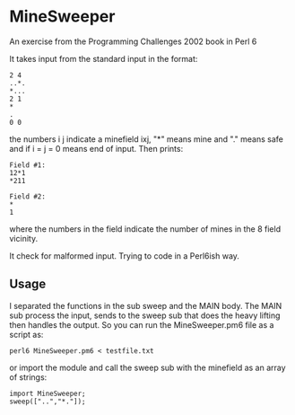 # MineSweeper
An exercise from the Programming Challenges 2002 book in Perl 6

It takes input from the standard input in the format:

```
2 4
..*.
*...
2 1
*
.
0 0
```

the numbers i j indicate a minefield ixj, "*" means mine and "." means safe and if i = j = 0 means end of input.
Then prints:

```
Field #1:
12*1
*211

Field #2:
*
1
```

where the numbers in the field indicate the number of mines in the 8 field vicinity.

It check for malformed input. Trying to code in a Perl6ish way.

## Usage

I separated the functions in the sub sweep and the MAIN body. The MAIN sub process the input, sends to the sweep sub that does the heavy lifting then handles the output. So you can run the MineSweeper.pm6 file as a script as:

```
perl6 MineSweeper.pm6 < testfile.txt
```

or import the module and call the sweep sub with the minefield as an array of strings:

```
import MineSweeper;
sweep(["..","*."]);
```
